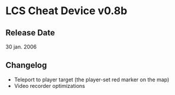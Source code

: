 # LCS Cheat Device v0.8b

## Release Date
30 jan. 2006

## Changelog
 - Teleport to player target (the player-set red marker on the map)
 - Video recorder optimizations